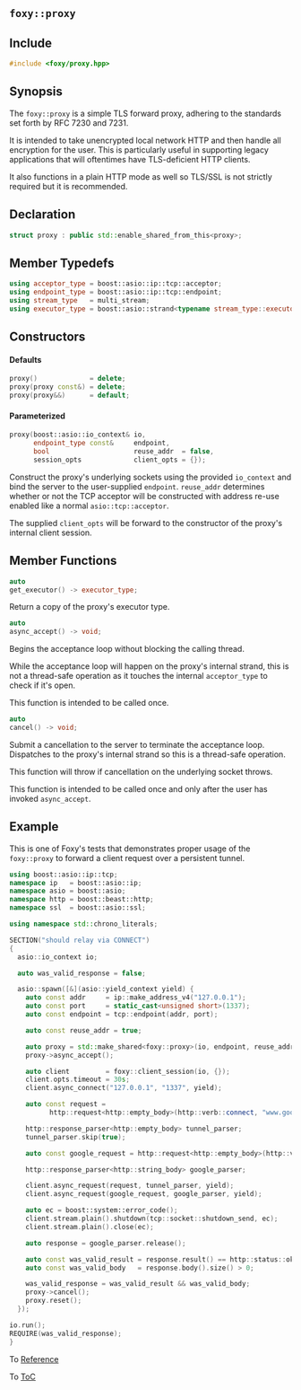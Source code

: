 ## `foxy::proxy`

## Include

```c++
#include <foxy/proxy.hpp>
```

## Synopsis

The `foxy::proxy` is a simple TLS forward proxy, adhering to the standards set forth by RFC 7230 and
7231.

It is intended to take unencrypted local network HTTP and then handle all encryption for the user.
This is particularly useful in supporting legacy applications that will oftentimes have
TLS-deficient HTTP clients.

It also functions in a plain HTTP mode as well so TLS/SSL is not strictly required but it is
recommended.

## Declaration

```c++
struct proxy : public std::enable_shared_from_this<proxy>;
```

## Member Typedefs

```c++
using acceptor_type = boost::asio::ip::tcp::acceptor;
using endpoint_type = boost::asio::ip::tcp::endpoint;
using stream_type   = multi_stream;
using executor_type = boost::asio::strand<typename stream_type::executor_type>;
```

## Constructors

#### Defaults

```c++
proxy()             = delete;
proxy(proxy const&) = delete;
proxy(proxy&&)      = default;
```

#### Parameterized

```c++
proxy(boost::asio::io_context& io,
      endpoint_type const&     endpoint,
      bool                     reuse_addr  = false,
      session_opts             client_opts = {});
```

Construct the proxy's underlying sockets using the provided `io_context` and bind the server to the
user-supplied `endpoint`. `reuse_addr` determines whether or not the TCP acceptor will be
constructed with address re-use enabled like a normal `asio::tcp::acceptor`.

The supplied `client_opts` will be forward to the constructor of the proxy's internal client
session.

## Member Functions

```c++
auto
get_executor() -> executor_type;
```

Return a copy of the proxy's executor type.

```c++
auto
async_accept() -> void;
```

Begins the acceptance loop without blocking the calling thread.

While the acceptance loop will happen on the proxy's internal strand, this is not a thread-safe
operation as it touches the internal `acceptor_type` to check if it's open.

This function is intended to be called once.

```c++
auto
cancel() -> void;
```

Submit a cancellation to the server to terminate the acceptance loop. Dispatches to the proxy's
internal strand so this is a thread-safe operation.

This function will throw if cancellation on the underlying socket throws.

This function is intended to be called once and only after the user has invoked `async_accept`.

## Example

This is one of Foxy's tests that demonstrates proper usage of the `foxy::proxy` to forward a client
request over a persistent tunnel.

```c++
using boost::asio::ip::tcp;
namespace ip   = boost::asio::ip;
namespace asio = boost::asio;
namespace http = boost::beast::http;
namespace ssl  = boost::asio::ssl;

using namespace std::chrono_literals;

SECTION("should relay via CONNECT")
{
  asio::io_context io;

  auto was_valid_response = false;

  asio::spawn([&](asio::yield_context yield) {
    auto const addr     = ip::make_address_v4("127.0.0.1");
    auto const port     = static_cast<unsigned short>(1337);
    auto const endpoint = tcp::endpoint(addr, port);

    auto const reuse_addr = true;

    auto proxy = std::make_shared<foxy::proxy>(io, endpoint, reuse_addr);
    proxy->async_accept();

    auto client         = foxy::client_session(io, {});
    client.opts.timeout = 30s;
    client.async_connect("127.0.0.1", "1337", yield);

    auto const request =
          http::request<http::empty_body>(http::verb::connect, "www.google.com:80", 11);

    http::response_parser<http::empty_body> tunnel_parser;
    tunnel_parser.skip(true);

    auto const google_request = http::request<http::empty_body>(http::verb::get, "/", 11);

    http::response_parser<http::string_body> google_parser;

    client.async_request(request, tunnel_parser, yield);
    client.async_request(google_request, google_parser, yield);

    auto ec = boost::system::error_code();
    client.stream.plain().shutdown(tcp::socket::shutdown_send, ec);
    client.stream.plain().close(ec);

    auto response = google_parser.release();

    auto const was_valid_result = response.result() == http::status::ok;
    auto const was_valid_body   = response.body().size() > 0;

    was_valid_response = was_valid_result && was_valid_body;
    proxy->cancel();
    proxy.reset();
  });

io.run();
REQUIRE(was_valid_response);
}
```

To [Reference](../reference.md#Reference)

To [ToC](../index.md#Table-of-Contents)
